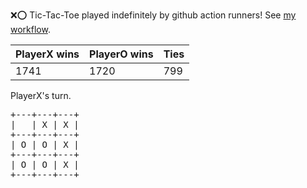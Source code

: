:x::o: Tic-Tac-Toe played indefinitely by github action runners! See [my workflow](.github/workflows/play.yaml).

|PlayerX wins|PlayerO wins|Ties|
|-|-|-|
|1741|1720|799|

PlayerX's turn.

<pre>
+---+---+---+
|   | X | X |
+---+---+---+
| O | O | X |
+---+---+---+
| O | O | X |
+---+---+---+
</pre>